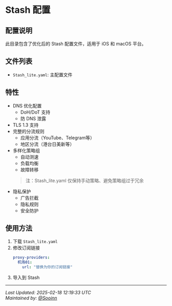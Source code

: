 # Stash 配置

## 配置说明

此目录包含了优化后的 Stash 配置文件，适用于 iOS 和 macOS 平台。

## 文件列表

- `Stash_lite.yaml`: 主配置文件

## 特性

- DNS 优化配置
  - DoH/DoT 支持
  - 防 DNS 泄露
- TLS 1.3 支持
- 完整的分流规则
  - 应用分流（YouTube、Telegram等）
  - 地区分流（港台日美新等）
- 多样化策略组
  - 自动测速
  - 负载均衡
  - 故障转移
  > 注：Stash_lite.yaml 仅保持手动策略、避免策略组过于冗余
- 隐私保护
  - 广告拦截
  - 隐私规则
  - 安全防护

## 使用方法

1. 下载 `Stash_lite.yaml`
2. 修改订阅链接
   ```yaml
   proxy-providers:
     机场01:
       url: "替换为你的订阅链接"
   ```
3. 导入到 Stash

---
*Last Updated: 2025-02-18 12:19:33 UTC*  
*Maintained by: [@Sooinn](https://github.com/Sooinn)*
